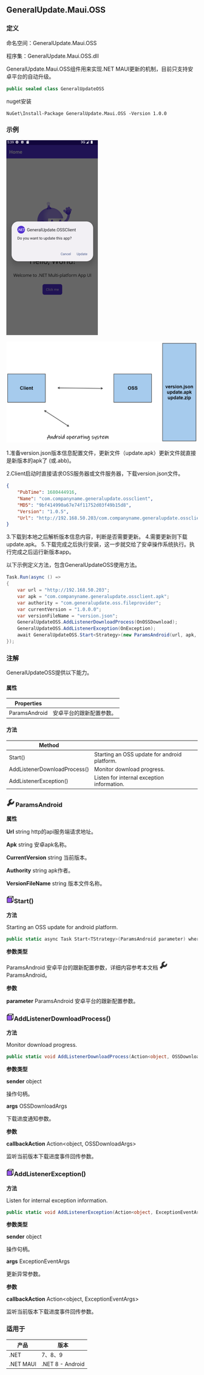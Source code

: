 ## GeneralUpdate.Maui.OSS

### 定义

命名空间：GeneralUpdate.Maui.OSS

程序集：GeneralUpdate.Maui.OSS.dll



GeneralUpdate.Maui.OSS组件用来实现.NET MAUI更新的机制，目前只支持安卓平台的自动升级。

```c#
public sealed class GeneralUpdateOSS
```

nuget安装

```shell
NuGet\Install-Package GeneralUpdate.Maui.OSS -Version 1.0.0
```



### 示例

​                                                                                                         <img src="../imgs/maui_android_upgrade.png" alt="maui_android_upgrade" style="zoom:50%;" />

<img src="../imgs/oss_maui_flow.png" alt="oss_maui_flow" style="zoom:50%;" />

1.准备version.json版本信息配置文件，更新文件（update.apk）更新文件就直接是新版本的apk了 (或.abb)。 

2.Client启动时直接请求OSS服务器或文件服务器，下载version.json文件。

```json
{ 
    "PubTime": 1680444916,
    "Name": "com.companyname.generalupdate.ossclient",
    "MD5": "9bf414990a67e74f11752d03f49b15d8", 
    "Version": "1.0.5", 
    "Url": "http://192.168.50.203/com.companyname.generalupdate.ossclient.apk" 
} 
```

3.下载到本地之后解析版本信息内容，判断是否需要更新。 4.需要更新则下载update.apk。 5.下载完成之后执行安装，这一步就交给了安卓操作系统执行。执行完成之后运行新版本app。



以下示例定义方法，包含GeneralUpdateOSS使用方法。

```c#
Task.Run(async () =>
{
    var url = "http://192.168.50.203";
    var apk = "com.companyname.generalupdate.ossclient.apk";
    var authority = "com.generalupdate.oss.fileprovider";
    var currentVersion = "1.0.0.0";
    var versionFileName = "version.json";
    GeneralUpdateOSS.AddListenerDownloadProcess(OnOSSDownload);
    GeneralUpdateOSS.AddListenerException(OnException);
    await GeneralUpdateOSS.Start<Strategy>(new ParamsAndroid(url, apk, authority, currentVersion, versionFileName));
});
```



### 注解

GeneralUpdateOSS提供以下能力。

#### 属性

| Properties    |                          |
| ------------- | ------------------------ |
| ParamsAndroid | 安卓平台的跟新配置参数。 |



#### 方法

| Method                       |                                              |
| ---------------------------- | -------------------------------------------- |
| Start()                      | Starting an OSS update for android platform. |
| AddListenerDownloadProcess() | Monitor download progress.                   |
| AddListenerException()       | Listen for internal exception information.   |



### <img src="../imgs/property.png" alt="property" style="zoom:12%;" />ParamsAndroid

**属性**

**Url** string http的api服务端请求地址。

**Apk** string 安卓apk名称。

**CurrentVersion** string 当前版本。

**Authority** string  apk作者。

**VersionFileName** string 版本文件名称。



### <img src="../imgs/func.png" alt="func" style="zoom:10%;" />Start()

**方法**

Starting an OSS update for android platform.

```c#
public static async Task Start<TStrategy>(ParamsAndroid parameter) where TStrategy : AbstractStrategy, new();
```



**参数类型**

ParamsAndroid 安卓平台的跟新配置参数，详细内容参考本文档  <img src="../imgs/property.png" alt="property" style="zoom:12%;" />ParamsAndroid。



**参数**

**parameter** ParamsAndroid 安卓平台的跟新配置参数。



### <img src="../imgs/func.png" alt="func" style="zoom:10%;" />AddListenerDownloadProcess()

**方法**

Monitor download progress.

```c#
public static void AddListenerDownloadProcess(Action<object, OSSDownloadArgs> callbackAction);
```



**参数类型**

**sender** object 

操作句柄。

**args** OSSDownloadArgs

下载进度通知参数。



**参数**

**callbackAction** Action<object, OSSDownloadArgs> 

监听当前版本下载进度事件回传参数。



### <img src="../imgs/func.png" alt="func" style="zoom:10%;" />AddListenerException()

**方法**

Listen for internal exception information.

```c#
public static void AddListenerException(Action<object, ExceptionEventArgs> callbackAction);
```



**参数类型**

**sender** object 

操作句柄。

**args** ExceptionEventArgs

更新异常参数。



**参数**

**callbackAction** Action<object, ExceptionEventArgs> 

监听当前版本下载进度事件回传参数。



### 适用于

| 产品      | 版本             |
| --------- | ---------------- |
| .NET      | 7、8、9          |
| .NET MAUI | .NET 8 - Android |